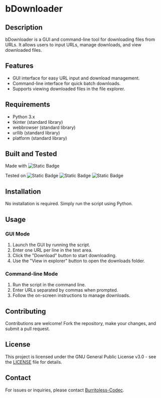 # bDownloader

## Description
bDownloader is a GUI and command-line tool for downloading files from URLs. It allows users to input URLs, manage downloads, and view downloaded files.

## Features
- GUI interface for easy URL input and download management.
- Command-line interface for quick batch downloads.
- Supports viewing downloaded files in the file explorer.

## Requirements
- Python 3.x
- tkinter (standard library)
- webbrowser (standard library)
- urllib (standard library)
- platform (standard library)
## Built and Tested
Made with ![Static Badge](https://img.shields.io/badge/Python-3.12-blue?style=flat-square)

Tested on ![Static Badge](https://img.shields.io/badge/Windows-10%2022H2-Green?style=flat-square)
 ![Static Badge](https://img.shields.io/badge/Debian-12-Green?style=flat-square) ![Static Badge](https://img.shields.io/badge/Ubuntu-24.04%20LTS-Red?style=flat-square&labelColor=gray&color=red)


## Installation
No installation is required. Simply run the script using Python.

## Usage
### GUI Mode
1. Launch the GUI by running the script.
2. Enter one URL per line in the text area.
3. Click the "Download" button to start downloading.
4. Use the "View in explorer" button to open the downloads folder.

### Command-line Mode
1. Run the script in the command line.
2. Enter URLs separated by commas when prompted.
3. Follow the on-screen instructions to manage downloads.

## Contributing
Contributions are welcome! Fork the repository, make your changes, and submit a pull request.

## License
This project is licensed under the GNU General Public License v3.0 - see the [LICENSE](LICENSE) file for details.


## Contact
For issues or inquiries, please contact [Burritoless-Codec](https://github.com/Burritoless-Codec).
